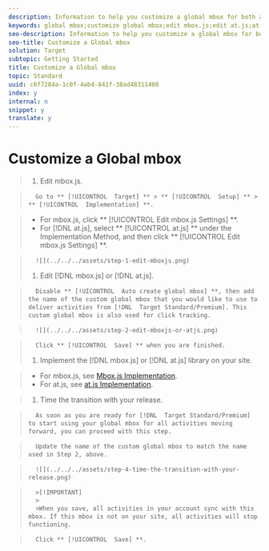 ```yaml
---
description: Information to help you customize a global mbox for both at.js and mbox.js.
keywords: global mbox;customize global mbox;edit mbox.js;edit at.js;at.js;implement mbox.js;implement at.js
seo-description: Information to help you customize a global mbox for both at.js and mbox.js.
seo-title: Customize a Global mbox
solution: Target
subtopic: Getting Started
title: Customize a Global mbox
topic: Standard
uuid: c6f7284a-1c0f-4ab4-841f-38ad48311408
index: y
internal: n
snippet: y
translate: y
---
```


# Customize a Global mbox


>1. Edit mbox.js.

>       Go to ** [!UICONTROL  Target] ** > ** [!UICONTROL  Setup] ** > ** [!UICONTROL  Implementation] **. 

>    
>    * For mbox.js, click ** [!UICONTROL  Edit mbox.js Settings] **.
>    * For [!DNL  at.js], select ** [!UICONTROL  at.js] ** under the Implementation Method, and then click ** [!UICONTROL  Edit mbox.js Settings] **.


>       ![](../../../assets/step-1-edit-mboxjs.png) 
>1. Edit [!DNL  mbox.js] or [!DNL  at.js].

>       Disable ** [!UICONTROL  Auto create global mbox] **, then add the name of the custom global mbox that you would like to use to deliver activities from [!DNL  Target Standard/Premium]. This custom global mbox is also used for click tracking. 

>       ![](../../../assets/step-2-edit-mboxjs-or-atjs.png) 

>       Click ** [!UICONTROL  Save] ** when you are finished. 
>1. Implement the [!DNL  mbox.js] or [!DNL  at.js] library on your site.

>    
>    * For mbox.js, see [ Mbox.js Implementation](../c_seting_up_target/c_implementing_target/t_mbox_download.md#task_4EAE26BB84FD4E1D858F411AEDF4B420).
>    * For at.js, see [ at.js Implementation](../c_seting_up_target/c_implementing_target/c_target-atjs-implementation.md#concept_8AC8D169E02944B1A547A0CAD97EAC17).

>1. Time the transition with your release.

>       As soon as you are ready for [!DNL  Target Standard/Premium] to start using your global mbox for all activities moving forward, you can proceed with this step. 

>       Update the name of the custom global mbox to match the name used in Step 2, above. 

>       ![](../../../assets/step-4-time-the-transition-with-your-release.png) 


>       >[!IMPORTANT]
>       >
>       >When you save, all activities in your account sync with this mbox. If this mbox is not on your site, all activities will stop functioning.


>       Click ** [!UICONTROL  Save] **. 
